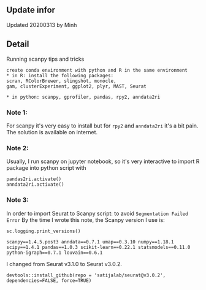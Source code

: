 Update infor
--------
Updated 20200313 by Minh


Detail
-------
Running scanpy tips and tricks

```
create conda environment with python and R in the same environment
* in R: install the following packages:
scran, RColorBrewer, slingshot, monocle, 
gam, clusterExperiment, ggplot2, plyr, MAST, Seurat

* in python: scanpy, gprofiler, pandas, rpy2, anndata2ri
```

### Note 1: 

For scanpy it's very easy to install but for `rpy2` and `anndata2ri`  it's a bit pain.
The solution is available on internet. 

### Note 2:

Usually, I run scanpy on jupyter notebook, so it's very interactive to import R package into python script with 

```
pandas2ri.activate()
anndata2ri.activate()
``` 

### Note 3: 

In order to import Seurat to Scanpy script: to avoid `Segmentation Failed Error`
By the time I wrote this note, the Scanpy version I use is: 
```
sc.logging.print_versions()
```

```
scanpy==1.4.5.post3 anndata==0.7.1 umap==0.3.10 numpy==1.18.1 scipy==1.4.1 pandas==1.0.3 scikit-learn==0.22.1 statsmodels==0.11.0 python-igraph==0.7.1 louvain==0.6.1
```

I changed from Seurat v3.1.0 to Seurat v3.0.2.

```
devtools::install_github(repo = 'satijalab/seurat@v3.0.2', dependencies=FALSE, force=TRUE)
```


